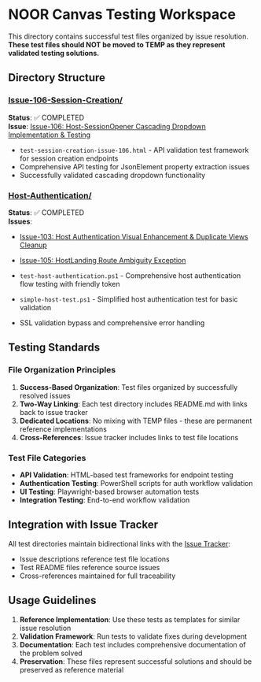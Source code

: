 # NOOR Canvas Testing Workspace

This directory contains successful test files organized by issue resolution. **These test files should NOT be moved to TEMP as they represent validated testing solutions.**

## Directory Structure

### [Issue-106-Session-Creation/](Issue-106-Session-Creation/)

**Status**: ✅ COMPLETED  
**Issue**: [Issue-106: Host-SessionOpener Cascading Dropdown Implementation & Testing](../../IssueTracker/COMPLETED/Issue-106-Host-SessionOpener-Cascading-Dropdown-Implementation-Testing.md)

- `test-session-creation-issue-106.html` - API validation test framework for session creation endpoints
- Comprehensive API testing for JsonElement property extraction issues
- Successfully validated cascading dropdown functionality

### [Host-Authentication/](Host-Authentication/)

**Status**: ✅ COMPLETED  
**Issues**:

- [Issue-103: Host Authentication Visual Enhancement & Duplicate Views Cleanup](../../IssueTracker/COMPLETED/Issue-103-host-authentication-visual-enhancement-duplicate-views-cleanup.md)
- [Issue-105: HostLanding Route Ambiguity Exception](../../IssueTracker/COMPLETED/Issue-105-hostlanding-route-ambiguity-exception.md)

- `test-host-authentication.ps1` - Comprehensive host authentication flow testing with friendly token
- `simple-host-test.ps1` - Simplified host authentication test for basic validation
- SSL validation bypass and comprehensive error handling

## Testing Standards

### File Organization Principles

1. **Success-Based Organization**: Test files organized by successfully resolved issues
2. **Two-Way Linking**: Each test directory includes README.md with links back to issue tracker
3. **Dedicated Locations**: No mixing with TEMP files - these are permanent reference implementations
4. **Cross-References**: Issue tracker includes links to test file locations

### Test File Categories

- **API Validation**: HTML-based test frameworks for endpoint testing
- **Authentication Testing**: PowerShell scripts for auth workflow validation
- **UI Testing**: Playwright-based browser automation tests
- **Integration Testing**: End-to-end workflow validation

## Integration with Issue Tracker

All test directories maintain bidirectional links with the [Issue Tracker](../../IssueTracker/ncIssueTracker.md):

- Issue descriptions reference test file locations
- Test README files reference source issues
- Cross-references maintained for full traceability

## Usage Guidelines

1. **Reference Implementation**: Use these tests as templates for similar issue resolution
2. **Validation Framework**: Run tests to validate fixes during development
3. **Documentation**: Each test includes comprehensive documentation of the problem solved
4. **Preservation**: These files represent successful solutions and should be preserved as reference material
